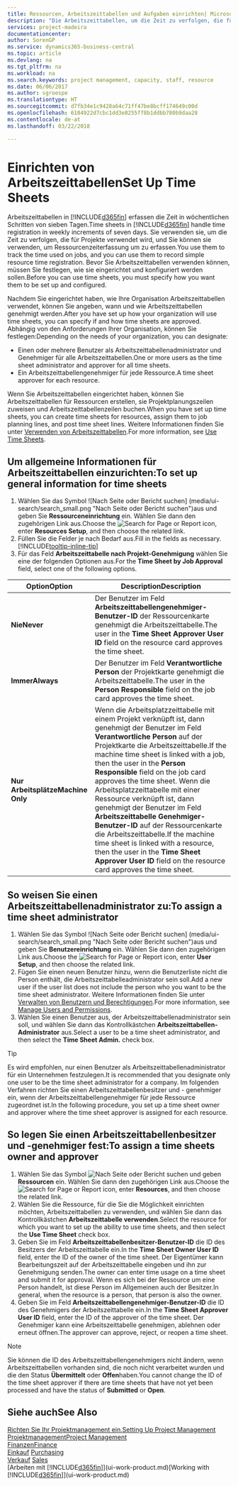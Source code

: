 ```yaml
---
title: Ressourcen, Arbeitszeittabellen und Aufgaben einrichten| Microsoft Docs
description: "Die Arbeitszeittabellen, um die Zeit zu verfolgen, die für Projekte verwendet wurde und Ressourcen verwendet wurde und halfen Ihnen mit Projektmanagement, der Stellenbesetzung und der Kapazität"
services: project-madeira
documentationcenter: 
author: SorenGP
ms.service: dynamics365-business-central
ms.topic: article
ms.devlang: na
ms.tgt_pltfrm: na
ms.workload: na
ms.search.keywords: project management, capacity, staff, resource
ms.date: 06/06/2017
ms.author: sgroespe
ms.translationtype: HT
ms.sourcegitcommit: d7fb34e1c9428a64c71ff47be8bcff174649c00d
ms.openlocfilehash: 6104922d7cbc1dd3e8255ff8b1ddbb780b9daa28
ms.contentlocale: de-at
ms.lasthandoff: 03/22/2018

---
```

# <a name="set-up-time-sheets"></a><span data-ttu-id="8047e-103">Einrichten von Arbeitszeittabellen</span><span class="sxs-lookup"><span data-stu-id="8047e-103">Set Up Time Sheets</span></span>
<span data-ttu-id="8047e-104">Arbeitszeittabellen in [!INCLUDE[d365fin](includes/d365fin_md.md)] erfassen die Zeit in wöchentlichen Schritten von sieben Tagen.</span><span class="sxs-lookup"><span data-stu-id="8047e-104">Time sheets in [!INCLUDE[d365fin](includes/d365fin_md.md)] handle time registration in weekly increments of seven days.</span></span> <span data-ttu-id="8047e-105">Sie verwenden sie, um die Zeit zu verfolgen, die für Projekte verwendet wird, und Sie können sie verwenden, um Ressourcenzeiterfassung um zu erfassen.</span><span class="sxs-lookup"><span data-stu-id="8047e-105">You use them to track the time used on jobs, and you can use them to record simple resource time registration.</span></span> <span data-ttu-id="8047e-106">Bevor Sie Arbeitszeittabellen verwenden können, müssen Sie festlegen, wie sie eingerichtet und konfiguriert werden sollen.</span><span class="sxs-lookup"><span data-stu-id="8047e-106">Before you can use time sheets, you must specify how you want them to be set up and configured.</span></span>

<span data-ttu-id="8047e-107">Nachdem Sie eingerichtet haben, wie Ihre Organisation Arbeitszeittabellen verwendet, können Sie angeben, wann und wie Arbeitszeittabellen genehmigt werden.</span><span class="sxs-lookup"><span data-stu-id="8047e-107">After you have set up how your organization will use time sheets, you can specify if and how time sheets are approved.</span></span> <span data-ttu-id="8047e-108">Abhängig von den Anforderungen Ihrer Organisation, können Sie festlegen:</span><span class="sxs-lookup"><span data-stu-id="8047e-108">Depending on the needs of your organization, you can designate:</span></span>

* <span data-ttu-id="8047e-109">Einen oder mehrere Benutzer als Arbeitszeittabellenadministrator und Genehmiger für alle Arbeitszeittabellen.</span><span class="sxs-lookup"><span data-stu-id="8047e-109">One or more users as the time sheet administrator and approver for all time sheets.</span></span>
* <span data-ttu-id="8047e-110">Ein Arbeitszeittabellengenehmiger für jede Ressource.</span><span class="sxs-lookup"><span data-stu-id="8047e-110">A time sheet approver for each resource.</span></span>

<span data-ttu-id="8047e-111">Wenn Sie Arbeitszeittabellen eingerichtet haben, können Sie Arbeitszeittabellen für Ressourcen erstellen, sie Projektplanungszeilen zuweisen und Arbeitszeittabellenzeilen buchen.</span><span class="sxs-lookup"><span data-stu-id="8047e-111">When you have set up time sheets, you can create time sheets for resources, assign them to job planning lines, and post time sheet lines.</span></span> <span data-ttu-id="8047e-112">Weitere Informationen finden Sie unter [Verwenden von Arbeitszeittabellen](projects-how-use-time-sheets.md).</span><span class="sxs-lookup"><span data-stu-id="8047e-112">For more information, see [Use Time Sheets](projects-how-use-time-sheets.md).</span></span>

## <a name="to-set-up-general-information-for-time-sheets"></a><span data-ttu-id="8047e-113">Um allgemeine Informationen für Arbeitszeittabellen einzurichten:</span><span class="sxs-lookup"><span data-stu-id="8047e-113">To set up general information for time sheets</span></span>
1. <span data-ttu-id="8047e-114">Wählen Sie das Symbol ![Nach Seite oder Bericht suchen] (media/ui-search/search_small.png "Nach Seite oder Bericht suchen")aus und geben Sie **Ressourceneinrichtung** ein. Wählen Sie dann den zugehörigen Link aus.</span><span class="sxs-lookup"><span data-stu-id="8047e-114">Choose the ![Search for Page or Report](media/ui-search/search_small.png "Search for Page or Report icon") icon, enter **Resources Setup**, and then choose the related link.</span></span>  
2. <span data-ttu-id="8047e-115">Füllen Sie die Felder je nach Bedarf aus.</span><span class="sxs-lookup"><span data-stu-id="8047e-115">Fill in the fields as necessary.</span></span> [!INCLUDE[tooltip-inline-tip](includes/tooltip-inline-tip_md.md)]
3. <span data-ttu-id="8047e-116">Für das Feld **Arbeitszeittabelle nach Projekt-Genehmigung** wählen Sie eine der folgenden Optionen aus.</span><span class="sxs-lookup"><span data-stu-id="8047e-116">For the **Time Sheet by Job Approval** field, select one of the following options.</span></span>

| <span data-ttu-id="8047e-117">Option</span><span class="sxs-lookup"><span data-stu-id="8047e-117">Option</span></span> | <span data-ttu-id="8047e-118">Description</span><span class="sxs-lookup"><span data-stu-id="8047e-118">Description</span></span> |
| --- | --- |
| <span data-ttu-id="8047e-119">**Nie**</span><span class="sxs-lookup"><span data-stu-id="8047e-119">**Never**</span></span> |<span data-ttu-id="8047e-120">Der Benutzer im Feld **Arbeitszeittabellengenehmiger-Benutzer-ID** der Ressourcenkarte genehmigt die Arbeitszeittabelle.</span><span class="sxs-lookup"><span data-stu-id="8047e-120">The user in the **Time Sheet Approver User ID** field on the resource card approves the time sheet.</span></span> |
| <span data-ttu-id="8047e-121">**Immer**</span><span class="sxs-lookup"><span data-stu-id="8047e-121">**Always**</span></span> |<span data-ttu-id="8047e-122">Der Benutzer im Feld **Verantwortliche Person** der Projektkarte genehmigt die Arbeitszeittabelle.</span><span class="sxs-lookup"><span data-stu-id="8047e-122">The user in the **Person Responsible** field on the job card approves the time sheet.</span></span> |
| <span data-ttu-id="8047e-123">**Nur Arbeitsplätze**</span><span class="sxs-lookup"><span data-stu-id="8047e-123">**Machine Only**</span></span> |<span data-ttu-id="8047e-124">Wenn die Arbeitsplatzzeittabelle mit einem Projekt verknüpft ist, dann genehmigt der Benutzer im Feld **Verantwortliche Person** auf der Projektkarte die Arbeitszeittabelle.</span><span class="sxs-lookup"><span data-stu-id="8047e-124">If the machine time sheet is linked with a job, then the user in the **Person Responsible** field on the job card approves the time sheet.</span></span> <span data-ttu-id="8047e-125">Wenn die Arbeitsplatzzeittabelle mit einer Ressource verknüpft ist, dann genehmigt der Benutzer im Feld **Arbeitszeittabelle Genehmiger-Benutzer-ID** auf der Ressourcenkarte die Arbeitszeittabelle.</span><span class="sxs-lookup"><span data-stu-id="8047e-125">If the machine time sheet is linked with a resource, then the user in the **Time Sheet Approver User ID** field on the resource card approves the time sheet.</span></span> |

## <a name="to-assign-a-time-sheet-administrator"></a><span data-ttu-id="8047e-126">So weisen Sie einen Arbeitszeittabellenadministrator zu:</span><span class="sxs-lookup"><span data-stu-id="8047e-126">To assign a time sheet administrator</span></span>
1. <span data-ttu-id="8047e-127">Wählen Sie das Symbol ![Nach Seite oder Bericht suchen] (media/ui-search/search_small.png "Nach Seite oder Bericht suchen")aus und geben Sie **Benutzereinrichtung** ein. Wählen Sie dann den zugehörigen Link aus.</span><span class="sxs-lookup"><span data-stu-id="8047e-127">Choose the ![Search for Page or Report](media/ui-search/search_small.png "Search for Page or Report icon") icon, enter **User Setup**, and then choose the related link.</span></span>  
2. <span data-ttu-id="8047e-128">Fügen Sie einen neuen Benutzer hinzu, wenn die Benutzerliste nicht die Person enthält, die Arbeitszeittabelleadministrator sein soll.</span><span class="sxs-lookup"><span data-stu-id="8047e-128">Add a new user if the user list does not include the person who you want to be the time sheet administrator.</span></span> <span data-ttu-id="8047e-129">Weitere Informationen finden Sie unter [Verwalten von Benutzern und Berechtigungen](ui-how-users-permissions.md).</span><span class="sxs-lookup"><span data-stu-id="8047e-129">For more information, see [Manage Users and Permissions](ui-how-users-permissions.md).</span></span>
3. <span data-ttu-id="8047e-130">Wählen Sie einen Benutzer aus, der Arbeitszeittabellenadministrator sein soll, und wählen Sie dann das Kontrollkästchen **Arbeitszeittabellen-Administrator** aus.</span><span class="sxs-lookup"><span data-stu-id="8047e-130">Select a user to be a time sheet administrator, and then select the **Time Sheet Admin.** check box.</span></span>  

> [!TIP]  
>   <span data-ttu-id="8047e-131">Es wird empfohlen, nur einen Benutzer als Arbeitszeittabellenadministrator für ein Unternehmen festzulegen.</span><span class="sxs-lookup"><span data-stu-id="8047e-131">It is recommended that you designate only one user to be the time sheet administrator for a company.</span></span> <span data-ttu-id="8047e-132">Im folgenden Verfahren richten Sie einen Arbeitszeittabellenbesitzer und - genehmiger ein, wenn der Arbeitszeittabellengenehmiger für jede Ressource zugeordnet ist.</span><span class="sxs-lookup"><span data-stu-id="8047e-132">In the following procedure, you set up a time sheet owner and approver where the time sheet approver is assigned for each resource.</span></span>  

## <a name="to-assign-a-time-sheets-owner-and-approver"></a><span data-ttu-id="8047e-133">So legen Sie einen Arbeitszeittabellenbesitzer und -genehmiger fest:</span><span class="sxs-lookup"><span data-stu-id="8047e-133">To assign a time sheets owner and approver</span></span>
1. <span data-ttu-id="8047e-134">Wählen Sie das Symbol ![Nach Seite oder Bericht suchen](media/ui-search/search_small.png "Nach Seite oder Bericht suchen") und geben **Ressourcen** ein. Wählen Sie dann den zugehörigen Link aus.</span><span class="sxs-lookup"><span data-stu-id="8047e-134">Choose the ![Search for Page or Report](media/ui-search/search_small.png "Search for Page or Report icon") icon, enter **Resources**, and then choose the related link.</span></span>
2. <span data-ttu-id="8047e-135">Wählen Sie die Ressource, für die Sie die Möglichkeit einrichten möchten, Arbeitszeittabellen zu verwenden, und wählen Sie dann das Kontrollkästchen **Arbeitszeittabelle verwenden**.</span><span class="sxs-lookup"><span data-stu-id="8047e-135">Select the resource for which you want to set up the ability to use time sheets, and then select the **Use Time Sheet** check box.</span></span>  
3. <span data-ttu-id="8047e-136">Geben Sie im Feld **Arbeitszeittabellenbesitzer-Benutzer-ID** die ID des Besitzers der Arbeitszeittabelle ein.</span><span class="sxs-lookup"><span data-stu-id="8047e-136">In the **Time Sheet Owner User ID** field, enter the ID of the owner of the time sheet.</span></span> <span data-ttu-id="8047e-137">Der Eigentümer kann Bearbeitungszeit auf der Arbeitszeittabelle eingeben und ihn zur Genehmigung senden.</span><span class="sxs-lookup"><span data-stu-id="8047e-137">The owner can enter time usage on a time sheet and submit it for approval.</span></span> <span data-ttu-id="8047e-138">Wenn es sich bei der Ressource um eine Person handelt, ist diese Person im Allgemeinen auch der Besitzer.</span><span class="sxs-lookup"><span data-stu-id="8047e-138">In general, when the resource is a person, that person is also the owner.</span></span>  
4. <span data-ttu-id="8047e-139">Geben Sie im Feld **Arbeitszeittabellengenehmiger-Benutzer-ID** die ID des Genehmigers der Arbeitszeittabelle ein.</span><span class="sxs-lookup"><span data-stu-id="8047e-139">In the **Time Sheet Approver User ID** field, enter the ID of the approver of the time sheet.</span></span> <span data-ttu-id="8047e-140">Der Genehmiger kann eine Arbeitszeittabelle genehmigen, ablehnen oder erneut öffnen.</span><span class="sxs-lookup"><span data-stu-id="8047e-140">The approver can approve, reject, or reopen a time sheet.</span></span>  

> [!NOTE]  
>   <span data-ttu-id="8047e-141">Sie können die ID des Arbeitszeittabellengenehmigers nicht ändern, wenn Arbeitszeittabellen vorhanden sind, die noch nicht verarbeitet wurden und die den Status **Übermittelt** oder **Offen**haben.</span><span class="sxs-lookup"><span data-stu-id="8047e-141">You cannot change the ID of the time sheet approver if there are time sheets that have not yet been processed and have the status of **Submitted** or **Open**.</span></span>

## <a name="see-also"></a><span data-ttu-id="8047e-142">Siehe auch</span><span class="sxs-lookup"><span data-stu-id="8047e-142">See Also</span></span>
[<span data-ttu-id="8047e-143">Richten Sie Ihr Projektmanagement ein.</span><span class="sxs-lookup"><span data-stu-id="8047e-143">Setting Up Project Management</span></span>](projects-setup-projects.md)  
[<span data-ttu-id="8047e-144">Projektmanagement</span><span class="sxs-lookup"><span data-stu-id="8047e-144">Project Management</span></span>](projects-manage-projects.md)  
[<span data-ttu-id="8047e-145">Finanzen</span><span class="sxs-lookup"><span data-stu-id="8047e-145">Finance</span></span>](finance.md)  
<span data-ttu-id="8047e-146">[Einkauf](purchasing-manage-purchasing.md)       </span><span class="sxs-lookup"><span data-stu-id="8047e-146">[Purchasing](purchasing-manage-purchasing.md)       </span></span>  
<span data-ttu-id="8047e-147">[Verkauf](sales-manage-sales.md)    </span><span class="sxs-lookup"><span data-stu-id="8047e-147">[Sales](sales-manage-sales.md)    </span></span>  
<span data-ttu-id="8047e-148">[Arbeiten mit [!INCLUDE[d365fin](includes/d365fin_md.md)]](ui-work-product.md)</span><span class="sxs-lookup"><span data-stu-id="8047e-148">[Working with [!INCLUDE[d365fin](includes/d365fin_md.md)]](ui-work-product.md)</span></span>  

